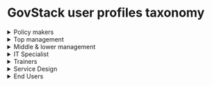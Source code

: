 # GovStack user profiles taxonomy

<details>

<summary>Policy makers</summary>

### Government minister

Government ministers function as decision-makers in national or regional governments, and head government ministries. They perform legislative duties and supervise the operation of their department.

</details>

<details>

<summary>Top management</summary>

Top managers plan, direct, coordinate and evaluate the overall activities of enterprises, governments and other organizations, or of organizational units within them, and formulate and review their policies, laws, rules and regulations.&#x20;

Tasks performed by top managers usually include: formulating and advising on the policy, budgets, laws and regulations of enterprises, governments and other organizational units; establishing objectives and standards and formulating and evaluating programmes and policies and procedures for their implementation. The roles include:

### Chief Information Officer

Chief Information Officers define and implement the ICT strategy and governance. They determine necessary resources for the ICT strategy implementation, anticipate ICT market evolutions and company business needs. They contribute to the development of the organization's strategic plan and ensure that the ICT infrastructure supports the organization's overall operations and priorities

### Chief Security Information Officer (CISO)&#x20;

Chief ICT security officers protect company and employee information against unauthorized access. They also define the Information System security policy, manage security deployment across all Information Systems and ensure the provision of information availability.

### ICT Operations Manager

ICT operations managers coordinate ICT services and infrastructure ensuring that the organization has the required infrastructural resources. They also plan and monitor stages of either a business process or a computer process, negotiate contracts and take mitigation action in case of non-fulfilment of agreements. They oversee the day-to-day tasks involving infrastructure components, ICT systems and software.

</details>

<details>

<summary>Middle &#x26; lower management</summary>

Middle managers ensure appropriate systems and procedures are developed and implemented to provide budgetary control; authorize material, human and financial resources to implement policies and programmes; monitor and evaluate performance of the organization and its staff; select or approve the selection of staff; ensure compliance with health and safety requirements; and represent and negotiate on behalf of the government, enterprise or organizational unit managed in meetings and other forums.&#x20;

Lower management may provide advice and assistance to managers on strategic matters. They are also responsible for the planning and directing daily operations, supervision of the activities of other workers.

The roles include:

### Business intelligence analyst

Business intelligence analysts gain knowledge of the industry, the innovative processes therein, and contrast them with the operations of the company in order to improve them. They focus their analysis in the supply chain processes, warehouses, storage, and sales as to facilitate communication and revenue improvement. A business intelligence analyst reviews data to produce intelligence reports. These reports are used to highlight patterns and trends in a given context that may influence an organization's operations and future goals.

### Citizen Engagement Officer/Change Management Officer&#x20;

Activism officers promote or hinder social, political, economic or environmental change by using different tactics such as persuasive research, media pressure or public campaigning.

### Computer and information systems manager

Computer and information systems managers analyze and define current and target status for ICT products, services or solutions. They estimate the cost effectiveness, points of risk, opportunities, strengths and weaknesses of products or services provided. ICT product managers create structured plans and establish time scales and milestones, ensuring optimization of activities and resources. They also plan, direct, or coordinate activities in such fields as electronic data processing, information systems, systems analysis, and computer programming.

### Data Protection Officer&#x20;

Data protection officers ensure that the processing of personal data in an organization is compliant with data protection standards and with the obligations set out in the applicable legislation such as GDPR. They elaborate and implement the organization policy related to data protection, are responsible for data protection impact assessments and handle complaints and requests from third parties and regulatory agencies. Data protection officers lead investigations into potential data breaches, conduct internal audits and act as point of contact within the organization on any matters related to the processing of personal data. Data protection officers may develop training programmes and provide training to other employees on data protection procedures.

### Digital Marketing Officer

Digital marketing managers are responsible for the elaboration of the company's digital marketing strategy with the goal of improving brand recognition and brand awareness, in line with the company's mission and vision. They oversee the execution of digital marketing and communication strategies involving the use of social media, email marketing, marketing automation, search engine optimization, online events and online advertisement through data driven methodologies and by measuring and monitoring digital marketing KPIs in order to promptly implement corrective action plan. They manage and interpret competitors and consumers' data and conduct research on market conditions.

### Finance Management Officer&#x20;

Financial managers handle all the matters in reference to the finance and investments of a company. They manage financial operations of companies such as the assets, liabilities, equity and cash flow aiming to maintain the financial health of the company and operative viability. Financial managers evaluate the strategic plans of the company in financial terms, maintain transparent financial operations for taxation and auditing bodies, and create the financial statements of the company at the end of the fiscal year.

### Grants administrators

Grants administrators handle the pass-through track of grants, often given out by the government \[or donor] to the grant recipient. They prepare the paperwork such as the grant applications and give out the grants. They are also responsible to make sure that the grant recipient spends the money correctly according to the terms laid out.

### Fundraisers

Organize activities to raise funds or otherwise solicit and gather monetary donations or other gifts for an organization. May design and produce promotional materials. May also raise awareness of the organization's work, goals, and financial needs.

### ICT Project manager

ICT project managers schedule, control and direct the resources, people, funding and facilities to achieve the objectives of ICT projects. They establish budgets and timelines, perform risk analysis and quality management, and complete project closure reports.

### Knowledge & Content Development Officer&#x20;

Information managers are responsible for systems that provide information to people. They assure access to the information in different work environments (public or private) based on theoretical principles and hands-on capabilities in storing, retrieving and communicating information.

### Legal Policy Officer

Legal affairs policy officers research, analyze and develop policies related to the legal sector and implement these policies to improve the existing regulation around the sector. They work closely with partners, external organizations or other stakeholders and provide them with regular updates.

### Monitoring & Evaluation Officer

Monitoring and evaluation officers are responsible for the conceptualization, design, implementation and follow-up of the monitoring and evaluation activities of projects, programmes, policies, strategies, institutions or processes, along the relevant programming cycle. They develop monitoring, inspection and evaluation methods and instruments needed to collect and analyze data, and report on results by applying structured M\&E frameworks, theories, approaches and methodologies. M\&E officers inform decision-making through reporting, learning products or activities and knowledge management. They can also engage in capacity development activities by providing training and capacity building support within their organizations or for clients and partners.

### Procurement manager

Procurement managers ensure that the organization's policy goals are transformed into concrete actions and support their teams to achieve the best results for their clients and the public. They oversee the public procurement professionals in the organization to deliver on their objectives.

### Project manager

Project managers oversee the project on a daily basis and are responsible for delivering high-quality results within the identified objectives and constraints, ensuring the effective use of the allocated resources. They are responsible for risk and issue management, project communication and stakeholder management. Project managers perform the activities of planning, organizing, securing, monitoring and managing the resources and work necessary to deliver specific project goals and objectives in an effective and efficient way.

### Quality Services Manager

Quality services managers manage the quality of services in business organizations. They ensure the quality of in-house company operations such as customer requirements and service quality standards. Quality services managers monitor the company's performance and implement changes where necessary.

### Service Management Officers

Service managers are responsible for the supervision and coordination of the provision of different professional and technical services to customers. They ensure a smooth interaction with clients and high levels of satisfaction post-service. This occupation includes the provision of policing, correctional, library, legal and fire services.

### Shared Service Manager

Service Managers are responsible for managing catalogues of reusable software components that are used by other internal and external entities; managing service level agreements.

### Training and Development Specialist

Training and development specialists coordinate all the training activities and development programmes in the government. They also design and develop new training modules and supervise all the activities related to the planning and delivery of these programmes. They may also analyze organizational training needs or evaluate training effectiveness.

</details>

<details>

<summary>IT Specialist</summary>

IT personnel perform a wide range of activities related to the Information Technology and Cybersecurity of the government ranging from information security and technology, information security operations and maintenance, information security overseeing and governance, cyber security infrastructure, defense, analysis and investigations. It includes roles such as:

### Back-end developers

Backend developers use various kinds of tools, languages, and frameworks to accomplish these tasks. To do all this, they use a variety of server-side languages, including Java, . NET, PHP, Ruby, NodeJS, and Java.

### Business Process Analyst

Business Process Analyst is a type of Business Analyst Role that involves drawing knowledge from process details and linking these inferences to business objectives in identifying process improvement.

### Cloud administrator

A cloud administrator works to maintain the infrastructure and functionality of a company's cloud structures. You will assist the client in installing their cloud services, while working alongside cloud engineers and other cloud management employees to ensure that networks continue to function well.

### Cloud architect

Cloud architects are information technology (IT) experts responsible for the supervision of a company's cloud computing system. This involves working on cloud application designs, cloud approval plans, and systems required to manage cloud storage. Also known as a cloud developer or cloud systems administrator.

### Data Entry Analysts

Data entry analysts update, maintain and retrieve information held on computer systems. They prepare source data for computer entry by compiling and sorting information, process user and account source documents by reviewing data for deficiencies and verify entered user and account data.

### Data Scientist

Data scientists find and interpret rich data sources, manage large amounts of data, merge data sources, ensure consistency of data-sets, and create visualizations to aid in understanding data. They build mathematical models using data, present and communicate data insights and findings to specialists and scientists in their team and if required, to a non-expert audience, and recommend ways to apply the data.

### Database managers

Database managers develop and maintain organizations' databases. They create data storage and retrieval systems, troubleshoot database issues, and implement database recovery procedures and safety protocols. They also supervise the daily activities of database teams.

### Digital security manager

A Digital security manager works on the protection of information systems, the detection of threats to those systems, and the response to detected threats and cyber attacks.

### Emerging Technologies Officer (AI, Blockchain, IoT, Quantum Computing)&#x20;

ICT intelligent systems designers apply methods of artificial intelligence in engineering, robotics and computer science to design programs which simulate intelligence including thinking models, cognitive and knowledge-based systems, problem solving, and decision making. They also integrate structured knowledge into computer systems (ontologies, knowledge bases) in order to solve complex problems normally requiring a high level of human expertise or artificial intelligence methods.

### Front-end developer

A front-end developer builds the front-end portion of websites and web applications—that is, the part that users actually see and interact with. A front-end developer creates websites and applications using web languages such as HTML, CSS, and JavaScript allow users to access and interact with the site or app.

### Help Desk Support Analyst

ICT help desk analysts provide technical assistance to end users, answer questions or solve computer problems for clients via telephone or electronically. They provide assistance concerning the use of computer hardware and software.

### ICT System Integration Consultant

ICT system integration consultants advise on bringing together different systems to interoperate within an organization for enabling data sharing and reducing redundancy.

### Network Support Engineer&#x20;

ICT network engineers implement, maintain and support computer networks. They also perform network modelling, analysis, and planning. They may also design network and computer security measures. They may research and recommend network and data communications hardware and software.

### Service Integrator

Integrates components of different systems, often provided by suppliers or from the Cloud to provide operational services.

### Software/Systems developer

Research, design, and develop computer and network software or specialized utility programs. Analyze user needs and develop software solutions, applying principles and techniques of computer science, engineering, and mathematical analysis. Update software or enhance existing software capabilities. May work with computer hardware engineers to integrate hardware and software systems, and develop specifications and performance requirements. May maintain databases within an application area, working individually or coordinating database development as part of a team.

### Solution Architect&#x20;

A Solution Architect is a professional who solves complex problems in an organization by designing or modifying technology architecture and testing the integration of software in these designs for correct functionality.

### System/network designer

Designs IT systems or networks that fit within the architecture of the organization.

### Technical Architect&#x20;

Software architects create the technical design and the functional model of a software system, based on functional specifications. They also design the architecture of the system or different modules and components related to the business' or customer requirements, technical platform, computer language or development environment.

</details>

<details>

<summary>Trainers</summary>

Trainers conduct training-needs analysis and design programs to train, coach, and guide learners in order to improve their skills, competences and knowledge accordingly. They create and update existing training materials (content and method), deliver effective training in classroom, online or informally, monitor, evaluate and report effectiveness of training.&#x20;

Other roles related to trainers include:

### Education policy officer

Education policy officers research, analyze and develop education policies, and implement these policies to improve the existing education system. They try to improve all aspects of education which will impact institutions such as schools, universities and vocational schools. They work closely with partners, external organizations or other stakeholders and provide them with regular updates.

### Educational researcher

Educational researcher perform research in the area of education. They strive to broaden the knowledge on how education processes, educational systems, and individuals (teachers and learners) work. They foresee areas of improvement and develop plans for the implementation of innovations. They advise legislators and policy makers on educational issues and assist in the planning of educational policies.

### Graduate Teaching Assistants/ Teaching Fellow/ Graduate students

Assist faculty or other instructional staff in postsecondary institutions by performing instructional support activities, such as developing teaching materials, leading discussion groups, preparing and giving examinations, and grading examinations or papers.

### Policy officer

Policy officers research, analyze and develop policies in various public sectors, and shape and implement these policies to improve the existing regulation around the sector. They evaluate effects of existing policies and report findings to the government and members of the public. Policy officers work closely with partners, external organizations or other stakeholders and provide them with regular updates.

### University Research Assistant

University research assistants conduct academic research for the university or college they are employed in. They may assist professors they are affiliated with, their supervisor, in their research or develop their own in the related field of that professor.

</details>

<details>

<summary>Service Design</summary>

### [Service designer](https://www.gov.uk/guidance/service-designer)

Service designers design the end-to-end journey of a service. This involves the creation of, or change to, transactions, products and content across both digital and offline channels provided by different parts of government.&#x20;

### User needs researchers&#x20;

Support service designers by generating new and useful user insights, and work closely with UX/UI designers, and developers to iteratively improve services for users. A user researcher will be able to apply a variety of user research methods to reveal actionable insights.

### UX/UI Designers&#x20;

User interface designers are in charge of designing user interfaces for applications and systems. They perform layout, graphics and dialogues design activities as well as adaptation activities.

### UX Writer

A UX writer plans and writes the microcopy in apps, websites, and other digital products users need to navigate a product. A user experience (UX) writer creates copy for apps, websites, and other digital products that help users navigate the product using simple to understand language.

</details>

<details>

<summary>End Users</summary>

End users are the private citizens who use the government services, and the government employees who are in charge of providing the services.&#x20;

</details>
